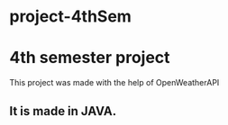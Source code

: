 ﻿# project-4thSem
<h1>4th semester project</h1>

<p>This project was made with the help of OpenWeatherAPI</p>
<h2>It is made in JAVA.</h2>
